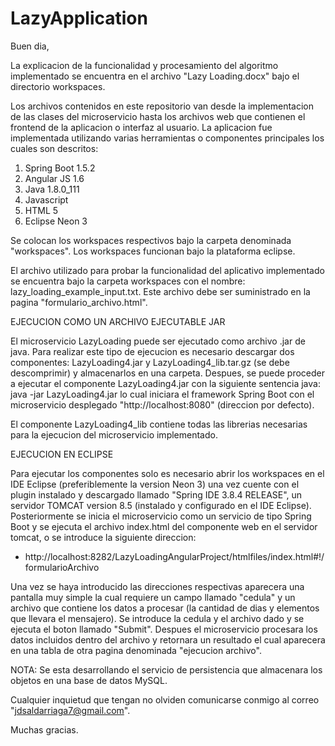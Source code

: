# LazyApplication

Buen dia,

La explicacion de la funcionalidad y procesamiento del algoritmo implementado se encuentra en el archivo "Lazy Loading.docx" bajo el directorio workspaces.

Los archivos contenidos en este repositorio van desde la implementacion de las clases del microservicio hasta los archivos web que contienen el frontend de la aplicacion o interfaz al usuario. La aplicacion fue implementada utilizando varias herramientas o componentes principales los cuales son descritos:

  1. Spring Boot 1.5.2
  2. Angular JS 1.6
  3. Java 1.8.0_111
  4. Javascript
  5. HTML 5
  6. Eclipse Neon 3
  
Se colocan los workspaces respectivos bajo la carpeta denominada "workspaces". Los workspaces funcionan bajo la plataforma eclipse. 

El archivo utilizado para probar la funcionalidad del aplicativo implementado se encuentra bajo la carpeta workspaces con el nombre: lazy_loading_example_input.txt. Este archivo debe ser suministrado en la pagina "formulario_archivo.html".

EJECUCION COMO UN ARCHIVO EJECUTABLE JAR

El microservicio LazyLoading puede ser ejecutado como archivo .jar de java. Para realizar este tipo de ejecucion es necesario descargar dos componentes: LazyLoading4.jar y LazyLoading4_lib.tar.gz (se debe descomprimir) y almacenarlos en una carpeta. Despues, se puede proceder a ejecutar el componente LazyLoading4.jar con la siguiente sentencia java: java -jar LazyLoading4.jar lo cual iniciara el framework Spring Boot con el microservicio desplegado "http://localhost:8080" (direccion por defecto).

El componente LazyLoading4_lib contiene todas las librerias necesarias para la ejecucion del microservicio implementado.

EJECUCION EN ECLIPSE
  
Para ejecutar los componentes solo es necesario abrir los workspaces en el IDE Eclipse (preferiblemente la version Neon 3) una vez cuente con el plugin instalado y descargado llamado "Spring IDE 3.8.4 RELEASE", un servidor TOMCAT version 8.5 (instalado y configurado en el IDE Eclipse). Posteriormente se inicia el microservicio como un servicio de tipo Spring Boot y se ejecuta el archivo index.html del componente web en el servidor tomcat, o se introduce la siguiente direccion:

  * http://localhost:8282/LazyLoadingAngularProject/htmlfiles/index.html#!/formularioArchivo
  
Una vez se haya introducido las direcciones respectivas aparecera una pantalla muy simple la cual requiere un campo llamado "cedula" y un archivo que contiene los datos a procesar (la cantidad de dias y elementos que llevara el mensajero). Se introduce la cedula y el archivo dado y se ejecuta el boton llamado "Submit". Despues el microservicio procesara los datos incluidos dentro del archivo y retornara un resultado el cual aparecera en una tabla de otra pagina denominada "ejecucion archivo".

NOTA: Se esta desarrollando el servicio de persistencia que almacenara los objetos en una base de datos MySQL.

Cualquier inquietud que tengan no olviden comunicarse conmigo al correo "jdsaldarriaga7@gmail.com".

Muchas gracias.
